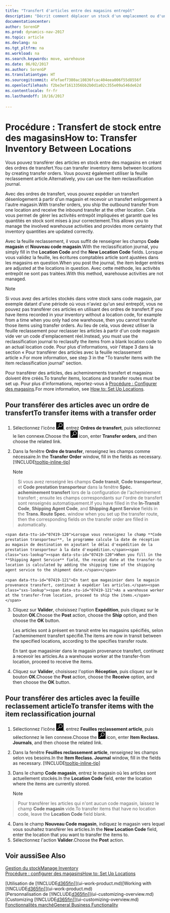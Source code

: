 ```yaml
---
title: "Transfert d'articles entre des magasins entrepôt"
description: "Décrit comment déplacer un stock d'un emplacement ou d'un entrepôt à un autre soit avec la feuille reclassement soit à l'aide des ordres de transfert."
documentationcenter: 
author: SorenGP
ms.prod: dynamics-nav-2017
ms.topic: article
ms.devlang: na
ms.tgt_pltfrm: na
ms.workload: na
ms.search.keywords: move, warehouse
ms.date: 06/02/2017
ms.author: SorenGP
ms.translationtype: HT
ms.sourcegitcommit: 4fefaef7380ac10836fcac404eea006f55d8556f
ms.openlocfilehash: f2be3ef1613356bb2b0d1a02c355e09a546de62d
ms.contentlocale: fr-fr
ms.lasthandoff: 10/16/2017

---
```

# <a name="how-to-transfer-inventory-between-locations"></a><span data-ttu-id="07419-103">Procédure : Transfert de stock entre des magasins</span><span class="sxs-lookup"><span data-stu-id="07419-103">How to: Transfer Inventory Between Locations</span></span>
<span data-ttu-id="07419-104">Vous pouvez transférer des articles en stock entre des magasins en créant des ordres de transfert.</span><span class="sxs-lookup"><span data-stu-id="07419-104">You can transfer inventory items between locations by creating transfer orders.</span></span> <span data-ttu-id="07419-105">Vous pouvez également utiliser la feuille reclassement article.</span><span class="sxs-lookup"><span data-stu-id="07419-105">Alternatively, you can use the item reclassification journal.</span></span>

<span data-ttu-id="07419-106">Avec des ordres de transfert, vous pouvez expédier un transfert désenlogement à partir d'un magasin et recevoir un transfert enlogement à l'autre magasin.</span><span class="sxs-lookup"><span data-stu-id="07419-106">With transfer orders, you ship the outbound transfer from one location and receive the inbound transfer at the other location.</span></span> <span data-ttu-id="07419-107">Cela vous permet de gérer les activités entrepôt impliquées et garantit que les quantités en stock sont mises à jour correctement.</span><span class="sxs-lookup"><span data-stu-id="07419-107">This allows you to manage the involved warehouse activities and provides more certainty that inventory quantities are updated correctly.</span></span>

<span data-ttu-id="07419-108">Avec la feuille reclassement, il vous suffit de renseigner les champs **Code magasin** et **Nouveau code magasin**.</span><span class="sxs-lookup"><span data-stu-id="07419-108">With the reclassification journal, you simply fill in the **Location Code** and the **New Location Code** fields.</span></span> <span data-ttu-id="07419-109">Lorsque vous validez la feuille, les écritures comptables article sont ajustées dans les magasins en question.</span><span class="sxs-lookup"><span data-stu-id="07419-109">When you post the journal, the item ledger entries are adjusted at the locations in question.</span></span> <span data-ttu-id="07419-110">Avec cette méthode, les activités entrepôt ne sont pas traitées.</span><span class="sxs-lookup"><span data-stu-id="07419-110">With this method, warehouse activities are not managed.</span></span>

> [!NOTE]  
>   <span data-ttu-id="07419-111">Si vous avez des articles stockés dans votre stock sans code magasin, par exemple datant d'une période où vous n'aviez qu'un seul entrepôt, vous ne pouvez pas transférer ces articles en utilisant des ordres de transfert.</span><span class="sxs-lookup"><span data-stu-id="07419-111">If you have items recorded in your inventory without a location code, for example from a time when you only had one warehouse, then you cannot transfer those items using transfer orders.</span></span> <span data-ttu-id="07419-112">Au lieu de cela, vous devez utiliser la feuille reclassement pour reclasser les articles à partir d'un code magasin vide ver un code d'emplacement réel.</span><span class="sxs-lookup"><span data-stu-id="07419-112">Instead, you must use the reclassification journal to reclassify the items from a blank location code to an actual location code.</span></span>  <span data-ttu-id="07419-113">Pour plus d'informations, voir l'étape 3 dans la section « Pour transférer des articles avec la feuille reclassement article ».</span><span class="sxs-lookup"><span data-stu-id="07419-113">For more information, see step 3 in the "To transfer items with the item reclassification journal" section.</span></span>

<span data-ttu-id="07419-114">Pour transférer des articles, des acheminements transfert et magasins doivent être créés.</span><span class="sxs-lookup"><span data-stu-id="07419-114">To transfer items, locations and transfer routes must be set up.</span></span> <span data-ttu-id="07419-115">Pour plus d'informations, reportez-vous à [Procédure : Configurer des magasins](inventory-how-setup-locations.md).</span><span class="sxs-lookup"><span data-stu-id="07419-115">For more information, see [How to: Set Up Locations](inventory-how-setup-locations.md).</span></span>

## <a name="to-transfer-items-with-a-transfer-order"></a><span data-ttu-id="07419-116">Pour transférer des articles avec un ordre de transfert</span><span class="sxs-lookup"><span data-stu-id="07419-116">To transfer items with a transfer order</span></span>
1. <span data-ttu-id="07419-117">Sélectionnez l'icône ![Page ou état pour la recherche](media/ui-search/search_small.png "Page ou état pour la recherche"), entrez **Ordres de transfert**, puis sélectionnez le lien connexe.</span><span class="sxs-lookup"><span data-stu-id="07419-117">Choose the ![Search for Page or Report](media/ui-search/search_small.png "Search for Page or Report icon") icon, enter **Transfer orders**, and then choose the related link.</span></span>
2. <span data-ttu-id="07419-118">Dans la fenêtre **Ordre de transfer**, renseignez les champs comme nécessaire.</span><span class="sxs-lookup"><span data-stu-id="07419-118">In the **Transfer Order** window, fill in the fields as necessary.</span></span> [!INCLUDE[tooltip-inline-tip](includes/tooltip-inline-tip_md.md)]

    > [!NOTE]  
>   <span data-ttu-id="07419-119">Si vous avez renseigné les champs **Code transit**, **Code transporteur**, et **Code prestation transporteur** dans la fenêtre **Spéc. acheminement transfert** lors de la configuration de l'acheminement transfert ; ensuite les champs correspondants sur l'ordre de transfert sont renseignés automatiquement.</span><span class="sxs-lookup"><span data-stu-id="07419-119">If you have filled in the **In-Transit Code**, **Shipping Agent Code**, and **Shipping Agent Service** fields in the **Trans. Route Spec.** window when you set up the transfer route, then the corresponding fields on the transfer order are filled in automatically.</span></span>

    <span data-ttu-id="07419-120">Lorsque vous renseignez le champ **Code prestation transporteur**, le programme calcule la date de réception au magasin de destination en ajoutant le délai d'expédition de la prestation transporteur à la date d'expédition.</span><span class="sxs-lookup"><span data-stu-id="07419-120">When you fill in the **Shipping Agent Service** field, the receipt date at the transfer-to location is calculated by adding the shipping time of the shipping agent service to the shipment date.</span></span>

    <span data-ttu-id="07419-121">En tant que magasinier dans le magasin provenance transfert, continuez à expédier les articles.</span><span class="sxs-lookup"><span data-stu-id="07419-121">As a warehouse worker at the transfer-from location, proceed to ship the items.</span></span>
3. <span data-ttu-id="07419-122">Cliquez sur **Valider**, choisissez l'option **Expédition**, puis cliquez sur le bouton **OK**.</span><span class="sxs-lookup"><span data-stu-id="07419-122">Choose the **Post** action, choose the **Ship** option, and then choose the **OK** button.</span></span>

    <span data-ttu-id="07419-123">Les articles sont à présent en transit entre les magasins spécifiés, selon l'acheminement transfert spécifié.</span><span class="sxs-lookup"><span data-stu-id="07419-123">The items are now in transit between the specified locations, according to the specifies transfer route.</span></span>

    <span data-ttu-id="07419-124">En tant que magasinier dans le magasin provenance transfert, continuez à recevoir les articles.</span><span class="sxs-lookup"><span data-stu-id="07419-124">As a warehouse worker at the transfer-from location, proceed to receive the items.</span></span>
4. <span data-ttu-id="07419-125">Cliquez sur **Valider**, choisissez l'option **Réception**, puis cliquez sur le bouton **OK**.</span><span class="sxs-lookup"><span data-stu-id="07419-125">Choose the **Post** action, choose the **Receive** option, and then choose the **OK** button.</span></span>

## <a name="to-transfer-items-with-the-item-reclassification-journal"></a><span data-ttu-id="07419-126">Pour transférer des articles avec la feuille reclassement article</span><span class="sxs-lookup"><span data-stu-id="07419-126">To transfer items with the item reclassification journal</span></span>
1. <span data-ttu-id="07419-127">Sélectionnez l'icône ![Page ou état pour la recherche](media/ui-search/search_small.png "Page ou état pour la recherche"), entrez **Feuilles reclassement article**, puis sélectionnez le lien connexe.</span><span class="sxs-lookup"><span data-stu-id="07419-127">Choose the ![Search for Page or Report](media/ui-search/search_small.png "Search for Page or Report icon") icon, enter **Item Reclass. Journals**, and then choose the related link.</span></span>
2. <span data-ttu-id="07419-128">Dans la fenêtre **Feuilles reclassement article**, renseignez les champs selon vos besoins.</span><span class="sxs-lookup"><span data-stu-id="07419-128">In the **Item Reclass. Journal** window, fill in the fields as necessary.</span></span> [!INCLUDE[tooltip-inline-tip](includes/tooltip-inline-tip_md.md)]
3. <span data-ttu-id="07419-129">Dans le champ **Code magasin**, entrez le magasin où les articles sont actuellement stockés.</span><span class="sxs-lookup"><span data-stu-id="07419-129">In the **Location Code** field, enter the location where the items are currently stored.</span></span>

    > [!NOTE]  
>   <span data-ttu-id="07419-130">Pour transférer les articles qui n'ont aucun code magasin, laissez le champ **Code magasin** vide.</span><span class="sxs-lookup"><span data-stu-id="07419-130">To transfer items that have no location code, leave the **Location Code** field blank.</span></span>
4. <span data-ttu-id="07419-131">Dans le champ **Nouveau Code magasin**, indiquez le magasin vers lequel vous souhaitez transférer les articles.</span><span class="sxs-lookup"><span data-stu-id="07419-131">In the **New Location Code** field, enter the location that you want to transfer the items to.</span></span>
5. <span data-ttu-id="07419-132">Sélectionnez l'action **Valider**.</span><span class="sxs-lookup"><span data-stu-id="07419-132">Choose the **Post** action.</span></span>

## <a name="see-also"></a><span data-ttu-id="07419-133">Voir aussi</span><span class="sxs-lookup"><span data-stu-id="07419-133">See Also</span></span>
[<span data-ttu-id="07419-134">Gestion du stock</span><span class="sxs-lookup"><span data-stu-id="07419-134">Manage Inventory</span></span>](inventory-manage-inventory.md)  
[<span data-ttu-id="07419-135">Procédure : configurer des magasins</span><span class="sxs-lookup"><span data-stu-id="07419-135">How to: Set Up Locations</span></span>](inventory-how-setup-locations.md)  

<span data-ttu-id="07419-136">[Utilisation de [!INCLUDE[d365fin](includes/d365fin_md.md)]](ui-work-product.md)</span><span class="sxs-lookup"><span data-stu-id="07419-136">[Working with [!INCLUDE[d365fin](includes/d365fin_md.md)]](ui-work-product.md)</span></span>  
<span data-ttu-id="07419-137">[Personnalisation de [!INCLUDE[d365fin](includes/d365fin_md.md)]](ui-customizing-overview.md)</span><span class="sxs-lookup"><span data-stu-id="07419-137">[Customizing [!INCLUDE[d365fin](includes/d365fin_md.md)]](ui-customizing-overview.md)</span></span>  
[<span data-ttu-id="07419-138">Fonctionnalités marché</span><span class="sxs-lookup"><span data-stu-id="07419-138">General Business Functionality</span></span>](ui-across-business-areas.md)

##

